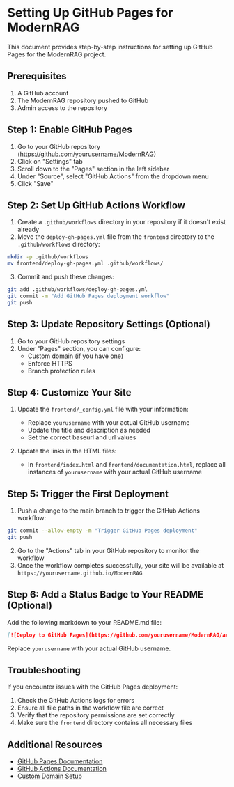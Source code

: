 # Setting Up GitHub Pages for ModernRAG

This document provides step-by-step instructions for setting up GitHub Pages for the ModernRAG project.

## Prerequisites

1. A GitHub account
2. The ModernRAG repository pushed to GitHub
3. Admin access to the repository

## Step 1: Enable GitHub Pages

1. Go to your GitHub repository (https://github.com/yourusername/ModernRAG)
2. Click on "Settings" tab
3. Scroll down to the "Pages" section in the left sidebar
4. Under "Source", select "GitHub Actions" from the dropdown menu
5. Click "Save"

## Step 2: Set Up GitHub Actions Workflow

1. Create a `.github/workflows` directory in your repository if it doesn't exist already
2. Move the `deploy-gh-pages.yml` file from the `frontend` directory to the `.github/workflows` directory:

```bash
mkdir -p .github/workflows
mv frontend/deploy-gh-pages.yml .github/workflows/
```

3. Commit and push these changes:

```bash
git add .github/workflows/deploy-gh-pages.yml
git commit -m "Add GitHub Pages deployment workflow"
git push
```

## Step 3: Update Repository Settings (Optional)

1. Go to your GitHub repository settings
2. Under "Pages" section, you can configure:
   - Custom domain (if you have one)
   - Enforce HTTPS
   - Branch protection rules

## Step 4: Customize Your Site

1. Update the `frontend/_config.yml` file with your information:
   - Replace `yourusername` with your actual GitHub username
   - Update the title and description as needed
   - Set the correct baseurl and url values

2. Update the links in the HTML files:
   - In `frontend/index.html` and `frontend/documentation.html`, replace all instances of `yourusername` with your actual GitHub username

## Step 5: Trigger the First Deployment

1. Push a change to the main branch to trigger the GitHub Actions workflow:

```bash
git commit --allow-empty -m "Trigger GitHub Pages deployment"
git push
```

2. Go to the "Actions" tab in your GitHub repository to monitor the workflow
3. Once the workflow completes successfully, your site will be available at `https://yourusername.github.io/ModernRAG`

## Step 6: Add a Status Badge to Your README (Optional)

Add the following markdown to your README.md file:

```markdown
[![Deploy to GitHub Pages](https://github.com/yourusername/ModernRAG/actions/workflows/deploy-gh-pages.yml/badge.svg)](https://github.com/yourusername/ModernRAG/actions/workflows/deploy-gh-pages.yml)
```

Replace `yourusername` with your actual GitHub username.

## Troubleshooting

If you encounter issues with the GitHub Pages deployment:

1. Check the GitHub Actions logs for errors
2. Ensure all file paths in the workflow file are correct
3. Verify that the repository permissions are set correctly
4. Make sure the `frontend` directory contains all necessary files

## Additional Resources

- [GitHub Pages Documentation](https://docs.github.com/en/pages)
- [GitHub Actions Documentation](https://docs.github.com/en/actions)
- [Custom Domain Setup](https://docs.github.com/en/pages/configuring-a-custom-domain-for-your-github-pages-site)
